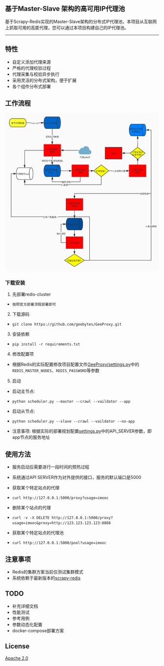 <!--
 * @Author: qinzhonghe96@163.com
 * @Date: 2020-03-14 11:46:32
 * @LastEditors: qinzhonghe96@163.com
 * @LastEditTime: 2020-03-14 13:51:41
 * @Description: 
 -->
## 基于Master-Slave 架构的高可用IP代理池
基于Scrapy-Redis实现的Master-Slave架构的分布式IP代理池，本项目从互联网上抓取可用的高匿代理，您可以通过本项目构建自己的IP代理池。

---


## 特性
- 自定义添加代理来源
- 严格的代理校验过程
- 代理采集与校验异步执行
- 采用灵活的分布式架构，便于扩展
- 各个组件分布式部署

## 工作流程
![](docs/geeproxy.jpg)


### 下载安装

1. 先部署redis-cluster  
- ```按照官方部署流程部署即可```

2. 下载源码  
- ```git clone https://github.com/geebytes/GeeProxy.git```

3. 安装依赖
- ```pip install -r requirements.txt```

4. 修改配置项  
   
- 根据Redis的实际配置修改项目配置文件[GeeProxy/settings.py](GeeProxy/settings.py)中的`REDIS_MASTER_NODES`、`REDIS_PASSWORD`等参数

5. 启动
- 启动主节点: 
- ```python scheduler.py --master --crawl --vaildator --app```
  
- 启动从节点: 
- ```python scheduler.py --slave --crawl --vaildator --no-app```

- 注意事项: 根据实际的部署规划配置[settings.py](settings.py)中的API_SERVER参数，即app节点的服务地址

## 使用方法
- 服务启动后需要进行一段时间的预热过程

- 系统通过API SERVER作为对外提供的接口，服务的默认端口是5000

- 获取某个特定站点的代理
- ```curl http://127.0.0.1:5000/proxy?usage=imooc```

- 删除某个站点的代理
- ```curl -v -X DELETE http://127.0.0.1:5000/proxy?usage=imooc&proxy=http://123.123.123.123:8888```

- 获取某个特定站点的代理池  
- ```curl http://127.0.0.1:5000/pool?usage=imooc```

## 注意事项
- Redis的集群方案当前仅测试集群模式
- 系统依赖于最新版本的[scrapy-redis](https://github.com/geebytes/scrapy_redis_cluster.git)

## TODO
- 补充详细文档
- 性能测试
- 参考用例
- 参数动态化配置
- docker-compose部署方案

## License
[Apache 2.0](GeeProxy/LICENSE)
